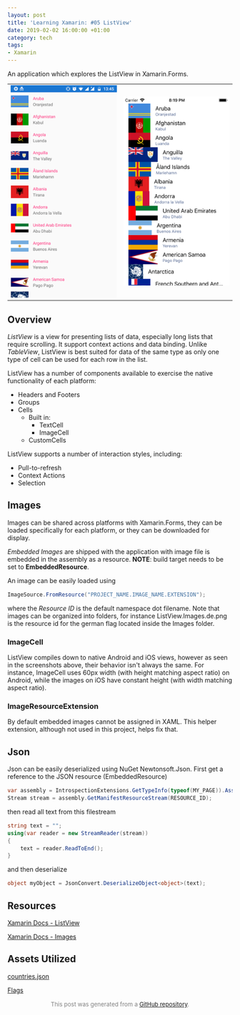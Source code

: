 ```yaml
---
layout: post
title: 'Learning Xamarin: #05 ListView'
date: 2019-02-02 16:00:00 +01:00
category: tech
tags:
- Xamarin
---
```


An application which explores the ListView in Xamarin.Forms.

<table>
  <tr>
    <td><img src="https://raw.githubusercontent.com/defuncart/Xamarin/master/05-ListView/Images/1.png" width="300"/></td>
    <td><img src="https://raw.githubusercontent.com/defuncart/Xamarin/master/05-ListView/Images/2.png" width="300"/></td>
  </tr>
</table>

## Overview

*ListView* is a view for presenting lists of data, especially long lists that require scrolling. It support context actions and data binding. Unlike *TableView*, ListView is best suited for data of the same type as only one type of cell can be used for each row in the list.

ListView has a number of components available to exercise the native functionality of each platform:

- Headers and Footers
- Groups
- Cells
  - Built in: 
    - TextCell
    - ImageCell
  - CustomCells

ListView supports a number of interaction styles, including:

- Pull-to-refresh
- Context Actions
- Selection

## Images

Images can be shared across platforms with Xamarin.Forms, they can be loaded specifically for each platform, or they can be downloaded for display.

*Embedded Images* are shipped with the application with image file is embedded in the assembly as a resource. **NOTE**: build target needs to be set to **EmbeddedResource**.

An image can be easily loaded using 

```csharp
ImageSource.FromResource("PROJECT_NAME.IMAGE_NAME.EXTENSION");
```

where the *Resource ID* is the default namespace dot filename. Note that images can be organized into folders, for instance ListView.Images.de.png is the resource id for the german flag located inside the Images folder.

### ImageCell

ListView compiles down to native Android and iOS views, however as seen in the screenshots above, their behavior isn't always the same. For instance, ImageCell uses 60px width (with height matching aspect ratio) on Android, while the images on iOS have constant height (with width matching aspect ratio).

### ImageResourceExtension

By default embedded images cannot be assigned in XAML. This helper extension, although not used in this project, helps fix that.

## Json

Json can be easily deserialized using NuGet Newtonsoft.Json. First get a reference to the JSON resource (EmbeddedResource)

```csharp
var assembly = IntrospectionExtensions.GetTypeInfo(typeof(MY_PAGE)).Assembly;
Stream stream = assembly.GetManifestResourceStream(RESOURCE_ID);
```

then read all text from this filestream

```csharp
string text = "";
using(var reader = new StreamReader(stream))
{
    text = reader.ReadToEnd();
}
```

and then deserialize

```csharp
object myObject = JsonConvert.DeserializeObject<object>(text);
```

## Resources

[Xamarin Docs - ListView](https://docs.microsoft.com/en-us/xamarin/xamarin-forms/user-interface/listview/)

[Xamarin Docs - Images](https://docs.microsoft.com/en-us/xamarin/xamarin-forms/user-interface/images)

## Assets Utilized

[countries.json](https://gist.github.com/erdem/8c7d26765831d0f9a8c62f02782ae00d)

[Flags](https://github.com/hjnilsson/country-flags)

<p align="center"><font size="-1" color="#828282">This post was generated from a <a href="https://github.com/defuncart/Xamarin/tree/master/05-ListView">GitHub repository</a>.</font></p>
